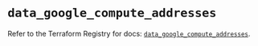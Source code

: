 # `data_google_compute_addresses`

Refer to the Terraform Registry for docs: [`data_google_compute_addresses`](https://registry.terraform.io/providers/hashicorp/google-beta/6.49.0/docs/data-sources/google_compute_addresses).
